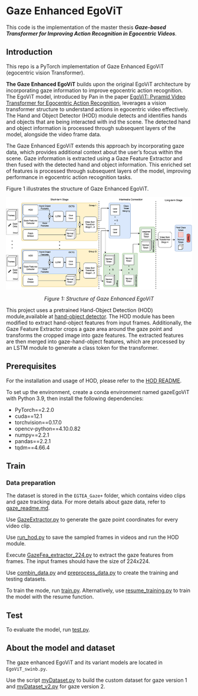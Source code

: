 # Gaze Enhanced EgoViT
This code is the implementation of the master thesis ***Gaze-based Transformer for Improving Action Recognition in Egocentric Videos***.


## Introduction
This repo is a PyTorch implementation of Gaze Enhanced EgoViT (egocentric vision Transformer).

**The Gaze Enhanced EgoViT** builds upon the original EgoViT architecture by incorporating gaze information to improve egocentric action recognition. The EgoViT model, introduced by Pan in the paper [EgoViT: Pyramid Video Transformer for Egocentric Action Recognition](http://arxiv.org/abs/2303.08920), leverages a vision transformer structure to understand actions in egocentric video effectively. The Hand and Object Detector (HOD) module detects and identifies hands and objects that are being interacted with ind the scene. The detected hand and object information is processed through subsequent layers of the model, alongside the video frame data.

The Gaze Enhanced EgoViT extends this approach by incorporating gaze data, which provides additional context about the user’s focus within the scene. Gaze information is extracted using a Gaze Feature Extractor and then fused with the detected hand and object information. This enriched set of features is processed through subsequent layers of the model, improving performance in egocentric action recognition tasks. 

Figure 1 illustrates the structure of Gaze Enhanced EgoViT.

<!--![method](assets/structure.png)
*Figure 1: Structure of Gaze Enhanced EgoViT*-->

<p align="center">
  <img src="assets/structure.png" alt="Figure 1: Structure of Gaze Enhanced EgoViT" height="250">
</p>

<p align="center">
  <em>Figure 1: Structure of Gaze Enhanced EgoViT</em>
</p>

This project uses a pretrained Hand-Object Detection (HOD) module,available at [hand-object detector](https://github.com/ddshan/hand_object_detector). The HOD module has been modified to extract hand-object features from input frames. Additionally, the Gaze Feature Extractor crops a gaze area around the gaze point and transforms the cropped image into gaze features. The extracted features are then merged into gaze-hand-object features, which are processed by an LSTM module to generate a class token for the transformer.

## Prerequisites
For the installation and usage of HOD, please refer to the [HOD README](https://github.com/ddshan/hand_object_detector/blob/master/README.md).

To set up the environment, create a conda environment named gazeEgoViT with Python 3.9, then install the following dependencies:
* PyTorch==2.2.0
* cuda==12.1
* torchvision==0.17.0
* opencv-python==4.10.0.82
* numpy==2.2.1
* pandas==2.2.1
* tqdm==4.66.4

## Train
### Data preparation
The dataset is stored in the `EGTEA_Gaze+` folder, which contains video clips and gaze tracking data. For more details about gaze data, refer to [gaze_readme.md](gaze_dataset/gaze_readme.md).

Use [GazeExtractor.py](gaze_preprocessing/GazeExtractor.py) to generate the gaze point coordinates for every video clip.

Use [run_hod.py](run.py) to save the sampled frames in videos and run the HOD module.

Execute [GazeFea_extractor_224.py](GazeFeatures/GazeFea_extractor_224.py) to extract the gaze features from frames. The input frames should have the size of 224x224.

Use [combin_data.py](GazeFeatures/combin_data.py) and [preprocess_data.py](transformer/preprocess_data.py) to create the training and testing datasets.

To train the mode, run [train.py](transformer/train.py). Alternatively, use [resume_training.py](transformer/resume_training.py) to train the model with the resume function.

## Test
To evaluate the model, run [test.py](transformer/test.py).

## About the model and dataset

The gaze enhanced EgoViT and its variant models are located in `EgoViT_swinb.py`.

Use the script [myDataset.py](transformer/myDataset.py) to build the custom dataset for gaze version 1 and [myDataset_v2.py](transformer/myDataset_v2.py) for gaze version 2.